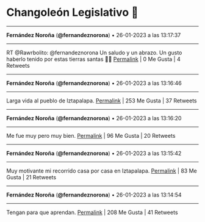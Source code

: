 # Changoleón Legislativo 🙈
*****
**Fernández Noroña** (**@fernandeznorona**) • 26-01-2023 a las 13:17:37
*****
RT @Rawrbolito: @fernandeznorona Un saludo y un abrazo. Un gusto haberlo tenido por estas tierras santas 🙌🏻
[Permalink](https://twitter.com/fernandeznorona/status/1618719832597495808) | 0 Me Gusta | 4 Retweets
*****
**Fernández Noroña** (**@fernandeznorona**) • 26-01-2023 a las 13:16:46
*****
Larga vida al pueblo de Iztapalapa.
[Permalink](https://twitter.com/fernandeznorona/status/1618719619539427330) | 253 Me Gusta | 37 Retweets
*****
**Fernández Noroña** (**@fernandeznorona**) • 26-01-2023 a las 13:16:20
*****
Me fue muy pero muy bien.
[Permalink](https://twitter.com/fernandeznorona/status/1618719512551120898) | 96 Me Gusta | 20 Retweets
*****
**Fernández Noroña** (**@fernandeznorona**) • 26-01-2023 a las 13:15:42
*****
Muy motivante mi recorrido casa por casa en Iztapalapa.
[Permalink](https://twitter.com/fernandeznorona/status/1618719352311926784) | 83 Me Gusta | 21 Retweets
*****
**Fernández Noroña** (**@fernandeznorona**) • 26-01-2023 a las 13:14:54
*****
Tengan para que aprendan.
[Permalink](https://twitter.com/fernandeznorona/status/1618719152340074496) | 208 Me Gusta | 41 Retweets